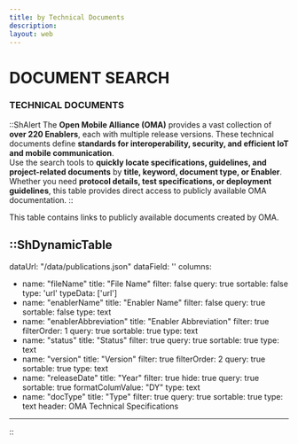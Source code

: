 ```yaml
---
title: by Technical Documents
description: 
layout: web
---
```

# DOCUMENT SEARCH

### TECHNICAL DOCUMENTS

::ShAlert
The **Open Mobile Alliance (OMA)** provides a vast collection of **over 220 Enablers**, each with multiple release versions. These technical documents define **standards for interoperability, security, and efficient IoT and mobile communication**.  
Use the search tools to **quickly locate specifications, guidelines, and project-related documents** by **title, keyword, document type, or Enabler**. Whether you need **protocol details, test specifications, or deployment guidelines**, this table provides direct access to publicly available OMA documentation.
::

This table contains links to publicly available documents created by OMA.

::ShDynamicTable
---
dataUrl: "/data/publications.json"
dataField: ''
columns:
  - name: "fileName"
    title: "File Name"
    filter: false
    query: true
    sortable: false
    type: 'url'
    typeData: ['url']
  - name: "enablerName"
    title: "Enabler Name"
    filter: false
    query: true
    sortable: false
    type: text
  - name: "enablerAbbreviation"
    title: "Enabler Abbreviation"
    filter: true
    filterOrder: 1
    query: true
    sortable: true
    type: text
  - name: "status"
    title: "Status"
    filter: true
    query: true
    sortable: true
    type: text
  - name: "version"
    title: "Version"
    filter: true
    filterOrder: 2
    query: true
    sortable: true
    type: text
  - name: "releaseDate"
    title: "Year"
    filter: true
    hide: true
    query: true
    sortable: true
    formatColumValue: "DY"
    type: text
  - name: "docType"
    title: "Type"
    filter: true
    query: true
    sortable: true
    type: text
header: OMA Technical Specifications
---
::
